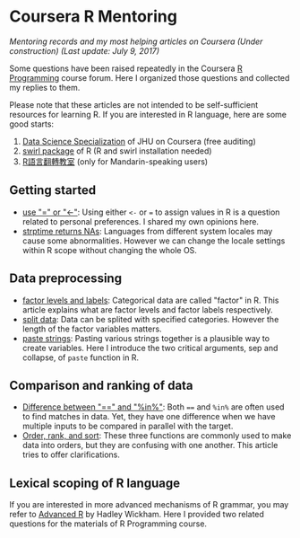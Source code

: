 # Coursera R Mentoring
_Mentoring records and my most helping articles on Coursera (Under construction) (Last update: July 9, 2017)_

Some questions have been raised repeatedly in the Coursera [R Programming](https://www.coursera.org/learn/r-programming) course forum. Here I organized those questions and collected my replies to them.

Please note that these articles are not intended to be self-sufficient resources for learning R. If you are interested in R language, here are some good starts:

1. [Data Science Specialization](https://www.coursera.org/specializations/jhu-data-science) of JHU on Coursera (free auditing)
2. [swirl package](http://swirlstats.com) of R (R and swirl installation needed)
3. [R語言翻轉教室](http://datascienceandr.org) (only for Mandarin-speaking users)

## Getting started
* [use "=" or "<-"](use%20=%20or%20<-.md): Using either `<-` or `=` to assign values in R is a question related to personal preferences. I shared my own opinions here.
* [strptime returns NAs](strptime%20returns%20NA.md): Languages from different system locales may cause some abnormalities. However we can change the locale settings within R scope without changing the whole OS.

## Data preprocessing
* [factor levels and labels](factor%20levels%20and%20labels.md): Categorical data are called "factor" in R. This article explains what are factor levels and factor labels respectively.
* [split data](split%20data.md): Data can be splited with specified categories. However the length of the factor variables matters.
* [paste strings](paste%20arguments.md): Pasting various strings together is a plausible way to create variables. Here I introduce the two critical arguments, sep and collapse, of `paste` function in R.

## Comparison and ranking of data
* [Difference between "==" and "%in%"](compare%20%3D%3D%20with%20%25in%25.md): Both `==` and `%in%` are often used to find matches in data. Yet, they have one difference when we have multiple inputs to be compared in parallel with the target.
* [Order, rank, and sort](order-rank-sort.md): These three functions are commonly used to make data into orders, but they are confusing with one another. This article tries to offer clarifications.

## Lexical scoping of R language
If you are interested in more advanced mechanisms of R grammar, you may refer to [Advanced R](http://adv-r.had.co.nz) by Hadley Wickham. Here I provided two related questions for the materials of R Programming course.